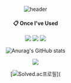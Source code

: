 <!-- ### Hi there 👋 -->

<!--
**Minikanko/Minikanko** is a ✨ _special_ ✨ repository because its `README.md` (this file) appears on your GitHub profile.

Here are some ideas to get you started:

- 🔭 I’m currently working on ...
- 🌱 I’m currently learning ...
- 👯 I’m looking to collaborate on ...
- 🤔 I’m looking for help with ...
- 💬 Ask me about ...
- 📫 How to reach me: ...
- 😄 Pronouns: ...
- ⚡ Fun fact: ...
-->
<div align="center"> 


![header](https://capsule-render.vercel.app/api?type=cylinder&color=000000&height=150&section=header&text=MiniKanko's%20Github&fontColor=ffffff&fontSize=70&animation=fadeIn&fontAlignY=55&desc=%20&descAlignY=62&descAlign=62)




####  :clipboard: Once I've Used 
  ![](https://img.shields.io/badge/JavaScript-323330?style=for-the-badge&logo=javascript&logoColor=F7DF1E)
  ![](https://img.shields.io/badge/React-FFD43B?style=for-the-badge&logo=react&logoColor=blue/)
    ![](https://img.shields.io/badge/VSC-007ACC?style=for-the-badge&logo=VisualStudioCode&logoColor=white/)

![Anurag's GitHub stats](https://github-readme-stats.vercel.app/api?username=Minikanko&show_icons=true&theme=merko)

<img src="https://img.shields.io/badge/aws-232F3E?style=for-the-badge&logo=Amazon aws&logoColor=white"> 

[![Solved.ac프로필](http://mazassumnida.wtf/api/v2/generate_badge?boj=bcgrhio)](
